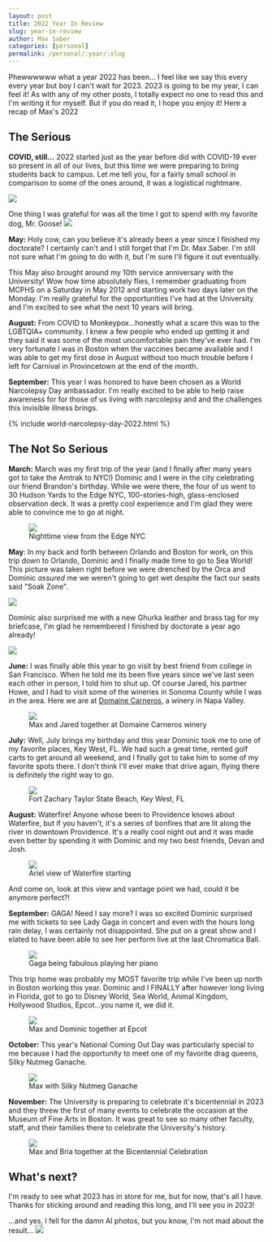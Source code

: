 ```yaml
---
layout: post
title: 2022 Year In Review
slug: year-in-review
author: Max Saber
categories: [personal]
permalink: /personal/:year/:slug
---
```


Phewwwwww what a year 2022 has been... I feel like we say this every every year but boy I can't wait for 2023. 2023 is going to be my year, I can feel it! As with any of my other posts, I totally expect no one to read this and I'm writing it for myself. But if you do read it, I hope you enjoy it! Here a recap of Max's 2022

<!--more-->

## The Serious

**COVID, still...** 2022 started just as the year before did with COVID-19 ever so present in all of our lives, but this time we were preparing to bring students back to campus. Let me tell you, for a fairly small school in comparison to some of the ones around, it was a logistical nightmare.

<img style="width: auto; max-height: 300px;" src="/images/posts/personal/2022-year-in-review/IMG_7333.jpeg" class="center">

One thing I was grateful for was all the time I got to spend with my favorite dog, Mr. Goose!
<img style="width: auto; max-height: 300px;" src="/images/posts/personal/2022-year-in-review/IMG_7740.jpeg" class="center">

**May:** Holy cow, can you believe it's already been a year since I finished my doctorate? I certainly can't and I still forget that I'm Dr. Max Saber. I'm still not sure what I'm going to do with it, but I'm sure I'll figure it out eventually.

This May also brought around my 10th service anniversary with the University! Wow how time absolutely flies, I remember graduating from MCPHS on a Saturday in May 2012 and starting work two days later on the Monday. I'm really grateful for the opportunities I've had at the University and I'm excited to see what the next 10 years will bring.

**August:** From COVID to Monkeypox...honestly what a scare this was to the LGBTQIA+ community. I knew a few people who ended up getting it and they said it was some of the most uncomfortable pain they've ever had. I'm very fortunate I was in Boston when the vaccines became available and I was able to get my first dose in August without too much trouble before I left for Carnival in Provincetown at the end of the month.

**September:** This year I was honored to have been chosen as a World Narcolepsy Day ambassador. I'm really excited to be able to help raise awareness for for those of us living with narcolepsy and and the challenges this invisible illness brings.

{% include world-narcolepsy-day-2022.html %}

## The Not So Serious

**March:** March was my first trip of the year (and I finally after many years got to take the Amtrak to NYC!) Dominic and I were in the city celebrating our friend Brandon's birthday. While we were there, the four of us went to 30 Hudson Yards to the Edge NYC, 100-stories-high, glass-enclosed observation deck. It was a pretty cool experience and I'm glad they were able to convince me to go at night.

<figure>
    <img style="width: auto; max-height: 300px;" src="/images/posts/personal/2022-year-in-review/IMG_8012.jpeg" class="center">
    <figcaption>Nighttime view from the Edge NYC</figcaption>
</figure>

**May**: In my back and forth between Orlando and Boston for work, on this trip down to Orlando, Dominic and I finally made time to go to Sea World! This picture was taken right before we were drenched by the Orca and Dominic _assured_ me we weren't going to get wet despite the fact our seats said "Soak Zone".

<img style="width: auto; max-height: 300px;" src="/images/posts/personal/2022-year-in-review/IMG_0348.jpeg" class="center">

Dominic also surprised me with a new Ghurka leather and brass tag for my briefcase, I'm glad he remembered I finished by doctorate a year ago already!

<img style="width: auto; max-height: 300px;" src="/images/posts/personal/2022-year-in-review/ghurka-tag.jpeg" class="center">

**June:** I was finally able this year to go visit by best friend from college in San Francisco. When he told me its been five years since we've last seen each other in person, I told him to shut up. Of course Jared, his partner Howe, and I had to visit some of the wineries in Sonoma County while I was in the area. Here we are at [Domaine Carneros], a winery in Napa Valley.

<figure>
    <img style="width: auto; max-height: 300px;" src="/images/posts/personal/2022-year-in-review/IMG_1310.jpeg" class="center">
    <figcaption>Max and Jared together at Domaine Carneros winery</figcaption>
</figure>

**July:** Well, July brings my birthday and this year Dominic took me to one of my favorite places, Key West, FL. We had such a great time, rented golf carts to get around all weekend, and I finally got to take him to some of my favorite spots there. I don't think I'll ever make that drive again, flying there is definitely the right way to go.

<figure>
    <img style="width: auto; max-height: 300px;" src="/images/posts/personal/2022-year-in-review/IMG_1865.jpeg" class="center">
    <figcaption>Fort Zachary Taylor State Beach, Key West, FL</figcaption>
</figure>

**August:** Waterfire! Anyone whose been to Providence knows about Waterfire, but if you haven't, it's a series of bonfires that are lit along the river in downtown Providence. It's a really cool night out and it was made even better by spending it with Dominic and my two best friends, Devan and Josh.

<figure>
    <img style="width: auto; max-height: 300px;" src="/images/posts/personal/2022-year-in-review/IMG_2563.jpeg" class="center">
    <figcaption>Ariel view of Waterfire starting</figcaption>
</figure>

And come on, look at this view and vantage point we had, could it be anymore perfect?!

**September:** GAGA! Need I say more? I was so excited Dominic surprised me with tickets to see Lady Gaga in concert and even with the hours long rain delay, I was certainly not disappointed. She put on a great show and I elated to have been able to see her perform live at the last Chromatica Ball.

<figure>
    <img style="width: auto; max-height: 300px;" src="/images/posts/personal/2022-year-in-review/IMG_3180.jpeg" class="center">
    <figcaption>Gaga being fabulous playing her piano</figcaption>
</figure>

This trip home was probably my MOST favorite trip while I've been up north in Boston working this year. Dominic and I FINALLY after however long living in Florida, got to go to Disney World, Sea World, Animal Kingdom, Hollywood Studios, Epcot...you name it, we did it.

<figure>
    <img style="width: auto; max-height: 300px;" src="/images/posts/personal/2022-year-in-review/IMG_3330.jpeg" class="center">
    <figcaption>Max and Dominic together at Epcot</figcaption>
</figure>

**October:** This year's National Coming Out Day was particularly special to me because I had the opportunity to meet one of my favorite drag queens, Silky Nutmeg Ganache.

<figure>
    <img style="width: auto; max-height: 300px;" src="/images/posts/personal/2022-year-in-review/IMG_3944.jpeg" class="center">
    <figcaption>Max with Silky Nutmeg Ganache</figcaption>
</figure>

**November:** The University is preparing to celebrate it's bicentennial in 2023 and they threw the first of many events to celebrate the occasion at the Museum of Fine Arts in Boston. It was great to see so many other faculty, staff, and their families there to celebrate the University's history.

<figure>
    <img style="width: auto; max-height: 300px;" src="/images/posts/personal/2022-year-in-review/IMG_4235.jpeg" class="center">
    <figcaption>Max and Bria together at the Bicentennial Celebration</figcaption>
</figure>

## What's next?

I'm ready to see what 2023 has in store for me, but for now, that's all I have. Thanks for sticking around and reading this long, and I'll see you in 2023!

...and yes, I fell for the damn AI photos, but you know, I'm not mad about the result...
<img style="width: auto; max-height: 250px;" src="/images/posts/personal/2022-year-in-review/ai-images.jpeg" class="center">

[Domaine Carneros]: https://www.domainecarneros.com/

